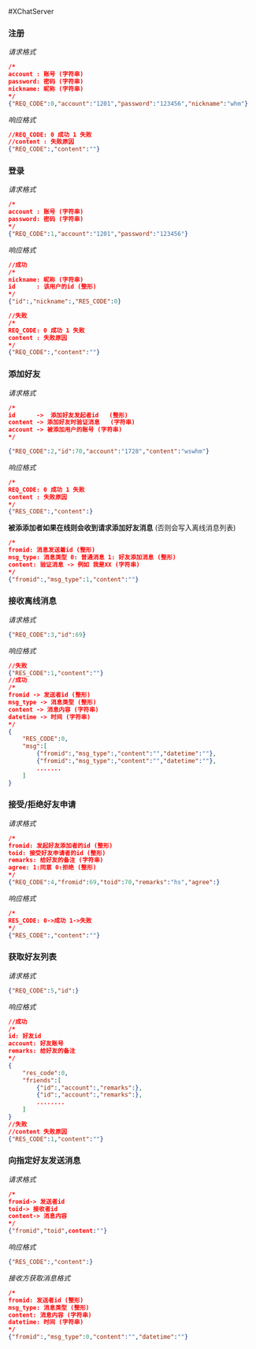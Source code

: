 #XChatServer
### 注册

*请求格式*

```json
/*
account : 账号 (字符串)
password: 密码 (字符串)
nickname: 昵称 (字符串)
*/
{"REQ_CODE":0,"account":"1201","password":"123456","nickname":"whm"}
```

*响应格式*

```json
//REQ_CODE: 0 成功 1 失败
//content : 失败原因
{"REQ_CODE":,"content":""}
```



### 登录

*请求格式*

```json
/*
account : 账号 (字符串)
password: 密码 (字符串)
*/
{"REQ_CODE":1,"account":"1201","password":"123456"}
```

*响应格式*

```json
//成功
/*
nickname: 昵称 (字符串)
id		: 该用户的id (整形)
*/
{"id":,"nickname":,"RES_CODE":0}

//失败
/*
REQ_CODE: 0 成功 1 失败
content : 失败原因
*/
{"REQ_CODE":,"content":""}
```



### 添加好友 

*请求格式*

```json
/*
id 		->  添加好友发起者id	(整形)
content -> 添加好友时验证消息   (字符串)
account -> 被添加用户的账号	(字符串)
*/

{"REQ_CODE":2,"id":70,"account":"1728","content":"wswhm"}
```

*响应格式*

```json
/*
REQ_CODE: 0 成功 1 失败
content : 失败原因
*/
{"RES_CODE":,"content":}
```

**被添添加者如果在线则会收到请求添加好友消息**  (否则会写入离线消息列表)

```json
/*
fromid: 消息发送着id (整形)
msg_type: 消息类型 0: 普通消息 1: 好友添加消息 (整形)
content: 验证消息 -> 例如 我是XX (字符串)
*/
{"fromid":,"msg_type":1,"content":""}
```



### 接收离线消息

*请求格式*

```json	
{"REQ_CODE":3,"id":69}
```

*响应格式*

```json
//失败
{"RES_CODE":1,"content":""}
//成功
/*
fromid -> 发送者id (整形)
msg_type -> 消息类型 (整形)
content -> 消息内容 (字符串)
datetime -> 时间 (字符串)
*/
{
    "RES_CODE":0,
    "msg":[
        {"fromid":,"msg_type":,"content":"","datetime":""},
        {"fromid":,"msg_type":,"content":"","datetime":""},
        .......
    ]
}
```



### 接受/拒绝好友申请

*请求格式*

```json	
/*
fromid: 发起好友添加者的id (整形)
toid: 接受好友申请者的id (整形)
remarks: 给好友的备注 (字符串)
agree: 1:同意 0:拒绝 (整形)
*/
{"REQ_CODE":4,"fromid":69,"toid":70,"remarks":"hs","agree":}
```

*响应格式*

```json	
/*
RES_CODE: 0->成功 1->失败
*/
{"RES_CODE":,"content":""}
```



### 获取好友列表

*请求格式*

```json
{"REQ_CODE":5,"id":}
```

*响应格式*

```json	
//成功
/*
id: 好友id
account: 好友账号
remarks: 给好友的备注
*/
{
    "res_code":0,
    "friends":[
        {"id":,"account":,"remarks":},
    	{"id":,"account":,"remarks":},
        ........
    ]
}
//失败
//content 失败原因
{"RES_CODE":1,"content":""}

```



### 向指定好友发送消息

*请求格式*

```json
/*
fromid-> 发送者id
toid-> 接收者id
content-> 消息内容
*/
{"fromid","toid",content:""}
```

*响应格式*

```json
{"RES_CODE":,"content":}
```

*接收方获取消息格式*

```json
/*
fromid: 发送者id (整形)
msg_type: 消息类型 (整形)
content: 消息内容 (字符串)
datetime: 时间 (字符串)
*/
{"fromid":,"msg_type":0,"content":"","datetime":""}
```


